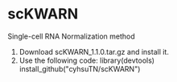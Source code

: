 # scKWARN
Single-cell RNA Normalization method
1. Download scKWARN_1.1.0.tar.gz and install it.
2. Use the following code:
library(devtools)
install_github("cyhsuTN/scKWARN")
